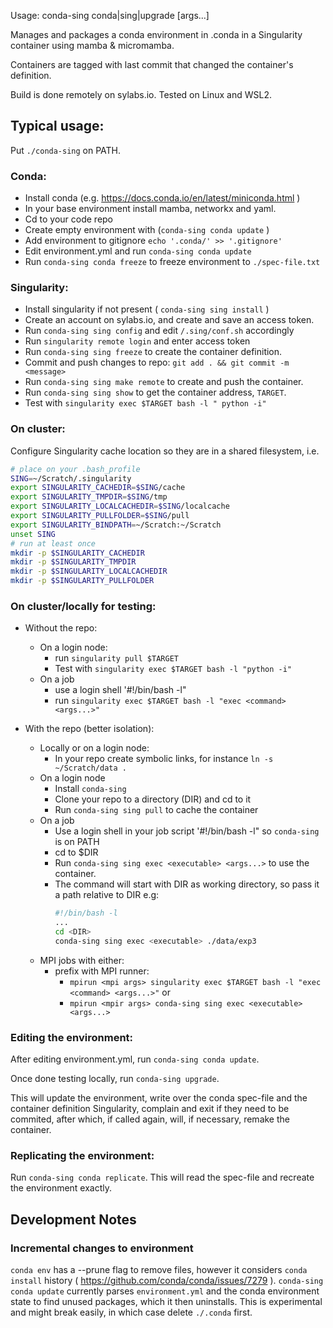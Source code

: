 Usage: conda-sing conda|sing|upgrade [args...]

Manages and packages a conda environment in .conda in a Singularity container using mamba & micromamba.

Containers are tagged with last commit that changed the container's definition.

Build is done remotely on sylabs.io. Tested on Linux and WSL2.

## Typical usage:

Put `./conda-sing` on PATH.

### Conda:
- Install conda (e.g. https://docs.conda.io/en/latest/miniconda.html )
- In your base environment install mamba, networkx and yaml.
- Cd to your code repo
- Create empty environment with (`conda-sing conda update` )
- Add environment to gitignore `echo '.conda/' >> '.gitignore'`
- Edit environment.yml and run `conda-sing conda update`
- Run `conda-sing conda freeze` to freeze environment to `./spec-file.txt`

### Singularity:
- Install singularity if not present ( `conda-sing sing install` )
- Create an account on sylabs.io, and create and save an access token.
- Run `conda-sing sing config` and edit `/.sing/conf.sh` accordingly
- Run `singularity remote login` and enter access token
- Run `conda-sing sing freeze` to create the container definition.
- Commit and push changes to repo: `git add . && git commit -m <message>`
- Run `conda-sing sing make remote` to create and push the container.
- Run `conda-sing sing show` to get the container address, `TARGET`.
- Test with `singularity exec $TARGET bash -l " python -i"`

### On cluster:

Configure Singularity cache location so they are in a shared filesystem, i.e.

```sh
# place on your .bash_profile
SING=~/Scratch/.singularity
export SINGULARITY_CACHEDIR=$SING/cache
export SINGULARITY_TMPDIR=$SING/tmp
export SINGULARITY_LOCALCACHEDIR=$SING/localcache
export SINGULARITY_PULLFOLDER=$SING/pull
export SINGULARITY_BINDPATH=~/Scratch:~/Scratch
unset SING
# run at least once
mkdir -p $SINGULARITY_CACHEDIR
mkdir -p $SINGULARITY_TMPDIR
mkdir -p $SINGULARITY_LOCALCACHEDIR
mkdir -p $SINGULARITY_PULLFOLDER
```

### On cluster/locally for testing:

- Without the repo:
	- On a login node:
		- run `singularity pull $TARGET`
		- Test with `singularity exec $TARGET bash -l "python -i"`
	- On a job
		- use a login shell '#!/bin/bash -l"
		- run `singularity exec $TARGET bash -l "exec <command> <args...>"` 

- With the repo (better isolation):
	- Locally or on a login node:
		- In your repo create symbolic links, for instance `ln -s ~/Scratch/data .`
	- On a login node
		- Install `conda-sing`
		- Clone your repo to a directory (DIR) and cd to it
		- Run `conda-sing sing pull` to cache the container
	- On a job
		- Use a login shell in your job script '#!/bin/bash -l" so `conda-sing` is on PATH
		- cd to $DIR
		- Run `conda-sing sing exec <executable> <args...>` to use the container.
		- The command will start with DIR as working directory, so pass it a path relative to DIR e.g:
			```sh
			#!/bin/bash -l
			...
			cd <DIR>
			conda-sing sing exec <executable> ./data/exp3
			```
	- MPI jobs with either:
		- prefix with MPI runner:
			- `mpirun <mpi args> singularity exec $TARGET bash -l "exec <command> <args...>"`
			or
			- `mpirun <mpir args> conda-sing sing exec <executable> <args...>`

### Editing the environment:
After editing environment.yml, run `conda-sing conda update`.

Once done testing locally, run `conda-sing upgrade`.

This will update the environment, write over the conda spec-file and the container definition Singularity, complain and exit if they need to be commited, after which, if called again, will, if necessary, remake the container.

### Replicating the environment:
Run `conda-sing conda replicate`. This will read the spec-file and recreate the environment exactly.


## Development Notes

### Incremental changes to environment
`conda env` has a --prune flag to remove files, however it considers `conda install` history (
https://github.com/conda/conda/issues/7279 ).
`conda-sing conda update` currently parses `environment.yml` and the conda environment state to find unused packages, which it then uninstalls.
This is experimental and might break easily, in which case delete `./.conda` first.

